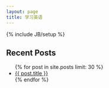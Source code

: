 ```yaml
---
layout: page
title: 学习英语
---
```

{% include JB/setup %}

<section>
  <h1>Recent Posts</h1>
  <ul id="recent_posts">
    {% for post in site.posts limit: 30 %}
      <li class="post">
	<a href="{{ BASE_PATH }}{{ post.url }}">{{ post.title }}</a>
      </li>
    {% endfor %}
  </ul>
</section>

